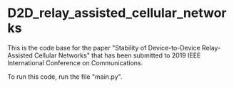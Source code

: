 # D2D_relay_assisted_cellular_networks
This is the code base for the paper "Stability of Device-to-Device Relay-Assisted Cellular Networks" that has been submitted to 2019 IEEE International Conference on Communications.

To run this code, run the file "main.py".
